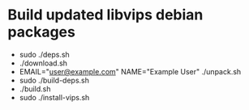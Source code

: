 # Build updated libvips debian packages

- sudo ./deps.sh
- ./download.sh
- EMAIL="user@example.com" NAME="Example User" ./unpack.sh
- sudo ./build-deps.sh
- ./build.sh
- sudo ./install-vips.sh
